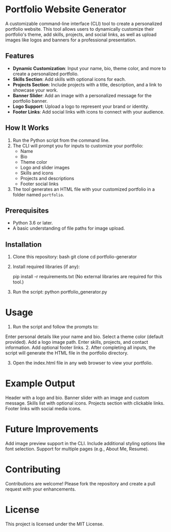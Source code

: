 # Portfolio Website Generator

A customizable command-line interface (CLI) tool to create a personalized portfolio website. This tool allows users to dynamically customize their portfolio's theme, add skills, projects, and social links, as well as upload images like logos and banners for a professional presentation.

## Features

- **Dynamic Customization**: Input your name, bio, theme color, and more to create a personalized portfolio.
- **Skills Section**: Add skills with optional icons for each.
- **Projects Section**: Include projects with a title, description, and a link to showcase your work.
- **Banner Slider**: Add an image with a personalized message for the portfolio banner.
- **Logo Support**: Upload a logo to represent your brand or identity.
- **Footer Links**: Add social links with icons to connect with your audience.

## How It Works

1. Run the Python script from the command line.
2. The CLI will prompt you for inputs to customize your portfolio:
   - Name
   - Bio
   - Theme color
   - Logo and slider images
   - Skills and icons
   - Projects and descriptions
   - Footer social links
3. The tool generates an HTML file with your customized portfolio in a folder named `portfolio`.

## Prerequisites

- Python 3.6 or later.
- A basic understanding of file paths for image upload.

## Installation

1. Clone this repository:
   bash
   git clone <repository-url>
   cd portfolio-generator

2. Install required libraries (if any):

   pip install -r requirements.txt
(No external libraries are required for this tool.)
3. Run the script:
python portfolio_generator.py
# Usage
1. Run the script and follow the prompts to:

Enter personal details like your name and bio.
Select a theme color (default provided).
Add a logo image path.
Enter skills, projects, and contact information.
Add optional footer links.
2. After completing all inputs, the script will generate the HTML file in the portfolio directory.

3. Open the index.html file in any web browser to view your portfolio.

# Example Output
Header with a logo and bio.
Banner slider with an image and custom message.
Skills list with optional icons.
Projects section with clickable links.
Footer links with social media icons.

# Future Improvements
Add image preview support in the CLI.
Include additional styling options like font selection.
Support for multiple pages (e.g., About Me, Resume).

# Contributing
Contributions are welcome! Please fork the repository and create a pull request with your enhancements.

# License
This project is licensed under the MIT License.
